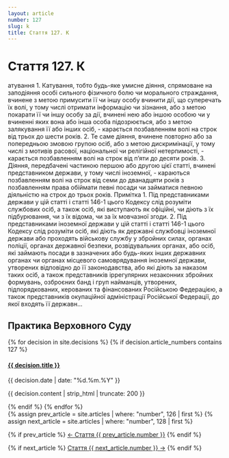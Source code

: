 ```yaml
---
layout: article
number: 127
slug: k
title: Стаття 127. К
---
```


# Стаття 127. К

атування 1. Катування, тобто будь-яке умисне діяння, спрямоване на заподіяння особі сильного фізичного болю чи морального страждання, вчинене з метою примусити її чи іншу особу вчинити дії, що суперечать їх волі, у тому числі отримати інформацію чи зізнання, або з метою покарати її чи іншу особу за дії, вчинені нею або іншою особою чи у вчиненні яких вона або інша особа підозрюється, або з метою залякування її або інших осіб, - карається позбавленням волі на строк від трьох до шести років. 2. Те саме діяння, вчинене повторно або за попередньою змовою групою осіб, або з метою дискримінації, у тому числі з мотивів расової, національної чи релігійної нетерпимості, - карається позбавленням волі на строк від п’яти до десяти років. 3. Діяння, передбачені частиною першою або другою цієї статті, вчинені представником держави, у тому числі іноземної, - караються позбавленням волі на строк від семи до дванадцяти років з позбавленням права обіймати певні посади чи займатися певною діяльністю на строк до трьох років. Примітка 1. Під представниками держави у цій статті і статті 146-1 цього Кодексу слід розуміти службових осіб, а також осіб, які виступають як офіційні, чи діють з їх підбурювання, чи з їх відома, чи за їх мовчазної згоди. 2. Під представниками іноземної держави у цій статті і статті 146-1 цього Кодексу слід розуміти осіб, які діють як державні службовці іноземної держави або проходять військову службу у збройних силах, органах поліції, органах державної безпеки, розвідувальних органах, або осіб, які займають посади в зазначених або будь-яких інших державних органах чи органах місцевого самоврядування іноземної держави, утворених відповідно до її законодавства, або які діють за наказом таких осіб, а також представників іррегулярних незаконних збройних формувань, озброєних банд і груп найманців, утворених, підпорядкованих, керованих та фінансованих Російською Федерацією, а також представників окупаційної адміністрації Російської Федерації, до якої входять її державн...

## Практика Верховного Суду

<div class="decisions-container">
{% for decision in site.decisions %}
  {% if decision.article_numbers contains 127 %}
    <div class="decision-item">
      <h4><a href="{{ decision.url }}">{{ decision.title }}</a></h4>
      <p class="decision-date">{{ decision.date | date: "%d.%m.%Y" }}</p>
      <p class="decision-excerpt">{{ decision.content | strip_html | truncate: 200 }}</p>
    </div>
  {% endif %}
{% endfor %}
</div>

<div class="article-navigation">
  {% assign prev_article = site.articles | where: "number", 126 | first %}
  {% assign next_article = site.articles | where: "number", 128 | first %}
  
  {% if prev_article %}
    <a href="{{ prev_article.url }}" class="prev-article">← Стаття {{ prev_article.number }}</a>
  {% endif %}
  
  {% if next_article %}
    <a href="{{ next_article.url }}" class="next-article">Стаття {{ next_article.number }} →</a>
  {% endif %}
</div>
